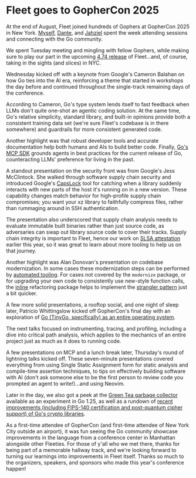 # Fleet goes to GopherCon 2025

At the end of August, Fleet joined hundreds of Gophers at GopherCon 2025 in New York. [Myself](https://github.com/iansltx), [Dante](https://github.com/dantecatalfamo), and
[Jahziel](https://github.com/jahzielv) spent the week attending sessions and connecting with the Go community.

<!-- TODO gophercon-2025-russ-cox.jpg alt=Fleeties posing with Russ Cox -->

We spent Tuesday meeting and mingling with fellow Gophers, while making sure to play our part in the upcoming [4.74 release](https://github.com/fleetdm/fleet/milestone/170) of Fleet...and, of course, taking in the sights (and slices) in NYC.

<!-- TODO gophercon-2025-pizza.jpg alt=When in NYC, you can't miss slices.Eat() -->

Wednesday kicked off with a keynote from Google's Cameron Balahan on how Go ties into the AI era, reinforcing a theme that started in workshops the day before and continued throughout the single-track remaining days of the conference.

According to Cameron, Go's type system lends itself to fast feedback when LLMs don't quite one-shot an agentic coding solution. At the same time, Go's relative simplicity, standard library, and built-in opinions provide both a consistent training data set (we're sure Fleet's codebase is in there somewhere) and guardrails for more consistent generated code. 

Another highlight was that robust developer tools and accurate documentation help both humans and AIs to build better code. Finally, [Go's MCP SDK](https://github.com/modelcontextprotocol/go-sdk) grounds agents in best practices for the current release of Go, counteracting LLMs' preference for living in the past.

<!-- TODO gophercon-2025-wednesday-ai-humans-similar-needs.jpg alt=The keynote made a point that AIs and humans have similar needs for good developer tooling -->

A standout presentation on the security front was from Google's Jess McClintock. She walked through software supply chain security and introduced Google's [CapsLock](https://github.com/google/capslock) tool for catching when a library suddenly interacts with new parts of the host it's running on in a new version. These capability changes match behavior for high-profile supply chain compromises; you want your xz library to faithfully compress files, rather than rummaging around in SSH authentication. 

The presentation also underscored that supply chain analysis needs to evaluate immutable built binaries rather than just source code, as adversaries can swap out library source code to cover their tracks. Supply chain integrity is important to Fleet, hence our work on [SLSA attestation](https://fleetdm.com/guides/fleet-software-attestation) earlier this year, so it was great to learn about more tooling to help us on that journey.

Another highlight was Alan Donovan's presentation on codebase modernization. In some cases these modernization steps can be performed by [automated tooling](https://pkg.go.dev/golang.org/x/tools/gopls/internal/analysis/modernize). For cases not covered by the `modernize` package, or for upgrading your own code to consistently use new-style function calls, the [inline](https://pkg.go.dev/golang.org/x/tools/internal/refactor/inline) refactoring package helps to implement the [strangler pattern](https://martinfowler.com/bliki/StranglerFigApplication.html) just a bit quicker.

A few more solid presentations, a rooftop social, and one night of sleep later, Patricio Whittingslow kicked off GopherCon's final day with an exploration of [Go (TinyGo, specifically) as an entire operating system](https://www.gophercon.com/agenda/session/1557395).

The next talks focused on instrumenting, tracing, and profiling, including a dive into critical path analysis, which applies to the mechanics of an entire project just as much as it does to running code.

A few presentations on MCP and a lunch break later, Thursday's round of lightning talks kicked off. These seven-minute presentations covered everything from using Single Static Assignment form for static analysis and compile-time assertion techniques, to tips on effectively building software with AI (don't ask someone else to be the first person to review code you prompted an agent to write!)...and using Neovim. 

Later in the day, we also got a peek at the [Green Tea garbage collector](https://siddharthav.medium.com/green-tea-garbage-collector-63233aa5a9b5) available as an experiment in Go 1.25, as well as a rundown of [recent improvements (including FIPS-140 certification and post-quantum cipher support) of Go's crypto libraries](https://www.gophercon.com/agenda/session/1557398).

<!-- TODO gophercon-2025-thursday-no-vulns.jpg alt=No bad news is great news for Go cryptography -->

As a first-time attendee of GopherCon (and first-time attendee of New York City outside an airport), it was fun seeing the Go community showcase improvements in the language from a conference center in Manhattan alongside other Fleeties. For those of y'all who we met there, thanks for being part of a memorable hallway track, and we're looking forward to turning our learnings into improvements in Fleet itself. Thanks so much to the organizers, speakers, and sponsors who made this year's conference happen!

<!-- TODO gophercon-2025-thursday-ian-times-square.jpg alt=The post author at Times Square, complete with Fleet swag -->

<meta name="category" value="articles">
<meta name="authorGitHubUsername" value="iansltx">
<meta name="authorFullName" value="Ian Littman">
<meta name="publishedOn" value="2023-09-10">
<meta name="articleTitle" value="Fleet goes to GopherCon 2025">
<meta name="description" value="Engineering Fleeties made it out to New York for the 2025 edition of GopherCon, and brought back learnings to make Fleet even better">
